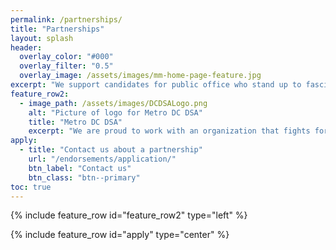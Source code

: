 ```yaml
---
permalink: /partnerships/
title: "Partnerships"
layout: splash
header:
  overlay_color: "#000"
  overlay_filter: "0.5"
  overlay_image: /assets/images/mm-home-page-feature.jpg
excerpt: "We support candidates for public office who stand up to fascism, demand equal access to housing, and ensure a just transition. Below are candidates we have endorsed."
feature_row2:
  - image_path: /assets/images/DCDSALogo.png
    alt: "Picture of logo for Metro DC DSA"
    title: "Metro DC DSA"
    excerpt: "We are proud to work with an organization that fights for housing as a right, thwarts fascism, and organizes democratic workplaces. On March 19th, 2020, Syntropy launched Metro DC DSA's new website. The new website features a modernized and easier to use interface along with web traffic tracking."
apply:
  - title: "Contact us about a partnership"
    url: "/endorsements/application/"
    btn_label: "Contact us"
    btn_class: "btn--primary"
toc: true
---
```

{% include feature_row id="feature_row2" type="left" %}

{% include feature_row id="apply" type="center" %}

